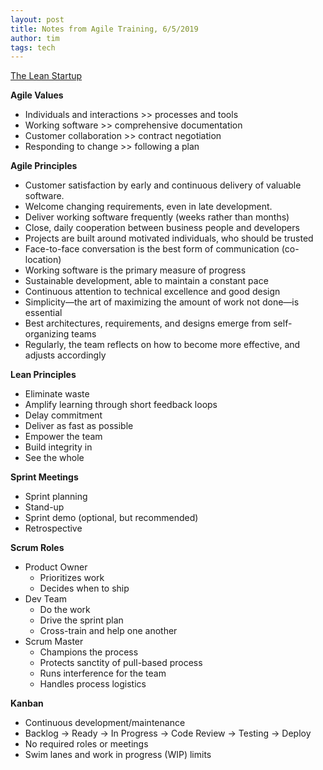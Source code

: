 ```yaml
---
layout: post
title: Notes from Agile Training, 6/5/2019
author: tim
tags: tech
---
```


[The Lean Startup](http://theleanstartup.com/book)  

**Agile Values**
* Individuals and interactions >> processes and tools
* Working software >> comprehensive documentation
* Customer collaboration >> contract negotiation
* Responding to change >> following a plan

**Agile Principles**
* Customer satisfaction by early and continuous delivery of valuable software.
* Welcome changing requirements, even in late development.
* Deliver working software frequently (weeks rather than months)
* Close, daily cooperation between business people and developers
* Projects are built around motivated individuals, who should be trusted
* Face-to-face conversation is the best form of communication (co-location)
* Working software is the primary measure of progress
* Sustainable development, able to maintain a constant pace
* Continuous attention to technical excellence and good design
* Simplicity—the art of maximizing the amount of work not done—is essential
* Best architectures, requirements, and designs emerge from self-organizing teams
* Regularly, the team reflects on how to become more effective, and adjusts accordingly

**Lean Principles**
* Eliminate waste
* Amplify learning through short feedback loops
* Delay commitment
* Deliver as fast as possible
* Empower the team
* Build integrity in
* See the whole

**Sprint Meetings**
* Sprint planning
* Stand-up
* Sprint demo (optional, but recommended)
* Retrospective

**Scrum Roles**
* Product Owner
  * Prioritizes work
  * Decides when to ship
* Dev Team
  * Do the work
  * Drive the sprint plan
  * Cross-train and help one another
* Scrum Master 
  * Champions the process
  * Protects sanctity of pull-based process
  * Runs interference for the team
  * Handles process logistics
  
**Kanban**
* Continuous development/maintenance
* Backlog -> Ready -> In Progress -> Code Review -> Testing -> Deploy
* No required roles or meetings
* Swim lanes and work in progress (WIP) limits
